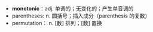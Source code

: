 

- **monotonic**：adj. 单调的；无变化的；产生单音调的
- parentheses: n. 圆括号；插入成分（parenthesis 的复数）
- permutation： n. [数] 排列；[数] 置换
